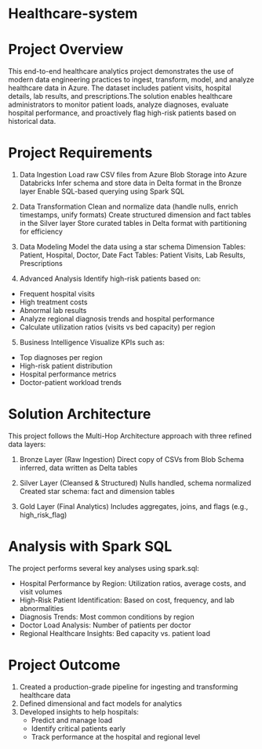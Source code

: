 # Healthcare-system

# Project Overview
This end-to-end healthcare analytics project demonstrates the use of modern data engineering practices to ingest, transform, model, and analyze healthcare data in Azure. The dataset includes patient visits, hospital details, lab results, and prescriptions.The solution enables healthcare administrators to monitor patient loads, analyze diagnoses, evaluate hospital performance, and proactively flag high-risk patients based on historical data.

# Project Requirements
1. Data Ingestion
Load raw CSV files from Azure Blob Storage into Azure Databricks
Infer schema and store data in Delta format in the Bronze layer
Enable SQL-based querying using Spark SQL

2. Data Transformation
Clean and normalize data (handle nulls, enrich timestamps, unify formats)
Create structured dimension and fact tables in the Silver layer
Store curated tables in Delta format with partitioning for efficiency

3. Data Modeling
Model the data using a star schema
Dimension Tables: Patient, Hospital, Doctor, Date
Fact Tables: Patient Visits, Lab Results, Prescriptions

4. Advanced Analysis
Identify high-risk patients based on:
- Frequent hospital visits
- High treatment costs
- Abnormal lab results
- Analyze regional diagnosis trends and hospital performance
- Calculate utilization ratios (visits vs bed capacity) per region

5. Business Intelligence
Visualize KPIs such as:
- Top diagnoses per region
- High-risk patient distribution
- Hospital performance metrics
- Doctor-patient workload trends

# Solution Architecture
This project follows the Multi-Hop Architecture approach with three refined data layers:

1. Bronze Layer (Raw Ingestion)
Direct copy of CSVs from Blob
Schema inferred, data written as Delta tables

2. Silver Layer (Cleansed & Structured)
Nulls handled, schema normalized
Created star schema: fact and dimension tables

3. Gold Layer (Final Analytics)
Includes aggregates, joins, and flags (e.g., high_risk_flag)

# Analysis with Spark SQL
The project performs several key analyses using spark.sql:
- Hospital Performance by Region: Utilization ratios, average costs, and visit volumes
- High-Risk Patient Identification: Based on cost, frequency, and lab abnormalities
- Diagnosis Trends: Most common conditions by region
- Doctor Load Analysis: Number of patients per doctor
- Regional Healthcare Insights: Bed capacity vs. patient load

# Project Outcome
1. Created a production-grade pipeline for ingesting and transforming healthcare data
2. Defined dimensional and fact models for analytics
3. Developed insights to help hospitals:
    - Predict and manage load
    - Identify critical patients early
    - Track performance at the hospital and regional level
